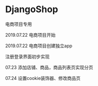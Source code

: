 # DjangoShop
电商项目专用

2019.07.22 电商项目开始

2019.07.22 电商项目创建独立app

注册登录界面初步实现

07.23 添加店铺、商品，商品列表页实现分页

07.24 设置cookie装饰器、修改商品页
